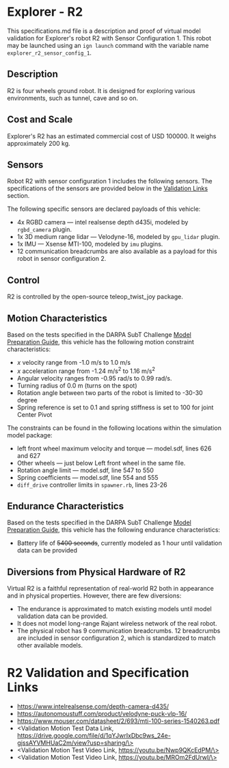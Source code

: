 <!--- This is a Markdown description of a robot model submitted for inclusion in the
DARPA Subterranean Challenge Technology Repository -->
# Explorer - R2
This specifications.md file is a description and proof of virtual model validation for
Explorer's robot R2 with Sensor Configuration 1. This robot may be launched using
an `ign launch` command with the variable name `explorer_r2_sensor_config_1`.

## Description
R2 is four wheels ground robot. It is designed for exploring various environments, such as tunnel, cave and so on.

## Cost and Scale
Explorer's R2 has an estimated commercial cost of USD 100000. It weighs approximately 200 kg.

## Sensors
Robot R2 with sensor configuration 1 includes the following sensors. The specifications of the sensors are provided below in
the [Validation Links](#validation_links) section.

The following specific sensors are declared payloads of this vehicle:

* 4x RGBD camera &mdash; intel realsense depth d435i, modeled by `rgbd_camera` plugin.
* 1x 3D medium range lidar &mdash; Velodyne-16, modeled by `gpu_lidar` plugin.
* 1x IMU &mdash; Xsense MTI-100, modeled by `imu` plugins.
* 12 communication breadcrumbs are also available as a payload for this robot in sensor configuration 2.

## Control
R2 is controlled by the open-source teleop_twist_joy package.

## Motion Characteristics
Based on the tests specified in the DARPA SubT Challenge [Model Preparation
Guide](https://subtchallenge.com/\<fix_me\>), this vehicle has the following motion
constraint characteristics:

* _x_ velocity range from -1.0 m/s to 1.0 m/s
* _x_ acceleration range from -1.24 m/s<sup>2</sup> to 1.16 m/s<sup>2</sup>
* Angular velocity ranges from -0.95 rad/s to 0.99 rad/s.
* Turning radius of 0.0 m (turns on the spot)
* Rotation angle between two parts of the robot is limited to -30-30 degree
* Spring reference is set to 0.1 and spring stiffness is set to 100 for joint Center Pivot

The constraints can be found in the following locations within the simulation model
package:

* left front wheel maximum velocity and torque &mdash; model.sdf, lines 626 and 627
* Other wheels &mdash; just below Left front wheel in the same file.
* Rotation angle limit &mdash; model.sdf, line 547 to 550
* Spring coefficients &mdash; model.sdf, line 554 and 555
* `diff_drive` controller limits in `spawner.rb`, lines 23-26

## Endurance Characteristics
Based on the tests specified in the DARPA SubT Challenge [Model Preparation
Guide](https://subtchallenge.com/resources/Simulation_Model_Preparation_Guide.pdf), this vehicle has the following
endurance characteristics:

* Battery life of ~~5400 seconds~~, currently modeled as 1 hour until validation data can be provided 

## Diversions from Physical Hardware of R2
Virtual R2 is a faithful representation of real-world R2 both in appearance and
in physical properties. However, there are few diversions:
* The endurance is approximated to match existing models until model validation data can be provided.
* It does not model long-range Rajant wireless network of the real robot.
* The physical robot has 9 communication breadcrumbs. 12 breadcrumbs are included in sensor configuration 2, which is standardized to match other available models.

# <a name="validation_links"></a>R2 Validation and Specification Links

* https://www.intelrealsense.com/depth-camera-d435/
* https://autonomoustuff.com/product/velodyne-puck-vlp-16/
* https://www.mouser.com/datasheet/2/693/mti-100-series-1540263.pdf
* \<Validation Motion Test Data Link, https://drive.google.com/file/d/1qYJwrIxDbc9ws_24e-gjssAYVMHUaC2m/view?usp=sharing/\>
* \<Validation Motion Test Video Link, https://youtu.be/Nwp9QKcEdPM/\>
* \<Validation Motion Test Video Link, https://youtu.be/MROm2FdUrwI/\>
